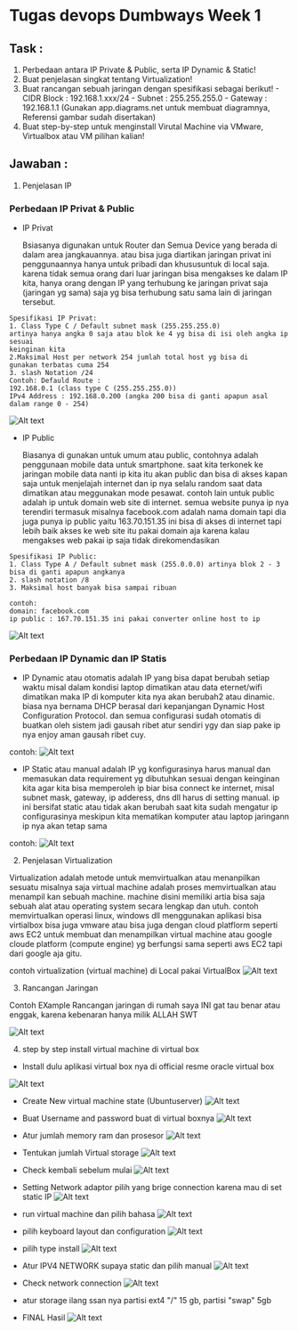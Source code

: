 # Tugas devops Dumbways Week 1

## Task :

1. Perbedaan antara IP Private & Public, serta IP Dynamic & Static!
2. Buat penjelasan singkat tentang Virtualization!
3. Buat rancangan sebuah jaringan dengan spesifikasi sebagai berikut! - CIDR Block : 192.168.1.xxx/24 - Subnet : 255.255.255.0 - Gateway : 192.168.1.1
   (Gunakan app.diagrams.net untuk membuat diagramnya, Referensi gambar sudah disertakan)
4. Buat step-by-step untuk menginstall Virutal Machine via VMware, Virtualbox atau VM pilihan kalian!

## Jawaban :

1. Penjelasan IP

### Perbedaan IP Privat & Public

- IP Privat

  Bsiasanya digunakan untuk Router dan Semua Device yang berada di dalam area jangkauannya. atau bisa juga diartikan jaringan privat ini penggunaannya hanya untuk pribadi dan khususuntuk di local saja. karena tidak semua orang dari luar jaringan bisa mengakses ke dalam IP kita, hanya orang dengan IP yang terhubung ke jaringan privat saja (jaringan yg sama) saja yg bisa terhubung satu sama lain di jaringan tersebut.

```
Spesifikasi IP Privat:
1. Class Type C / Default subnet mask (255.255.255.0)
artinya hanya angka 0 saja atau blok ke 4 yg bisa di isi oleh angka ip sesuai
keinginan kita
2.Maksimal Host per network 254 jumlah total host yg bisa di
gunakan terbatas cuma 254
3. slash Notation /24
Contoh: Defauld Route :
192.168.0.1 (class type C (255.255.255.0))
IPv4 Address : 192.168.0.200 (angka 200 bisa di ganti apapun asal dalam range 0 - 254)
```

![Alt text](./images/IP_privat.png "privat")

- IP Public

  Biasanya di gunakan untuk umum atau public, contohnya adalah penggunaan mobile data untuk smartphone. saat kita terkonek ke jaringan mobile data nanti ip kita itu akan public dan bisa di akses kapan saja untuk menjelajah internet dan ip nya selalu random saat data dimatikan atau meggunakan mode pesawat. contoh lain untuk public adalah ip untuk domain web site di internet. semua website punya ip nya terendiri termasuk misalnya facebook.com adalah nama domain tapi dia juga punya ip public yaitu 163.70.151.35 ini bisa di akses di internet tapi lebih baik akses ke web site itu pakai domain aja karena kalau mengakses web pakai ip saja tidak direkomendasikan

```
Spesifikasi IP Public:
1. Class Type A / Default subnet mask (255.0.0.0) artinya blok 2 - 3 bisa di ganti apapun angkanya
2. slash notation /8
3. Maksimal host banyak bisa sampai ribuan

contoh:
domain: facebook.com
ip public : 167.70.151.35 ini pakai converter online host to ip
```

![Alt text](https://www.rumahweb.com/journal/wp-content/uploads/2022/01/cara-melihat-ip-public-di-iphone.png "myip")

### Perbedaan IP Dynamic dan IP Statis

- IP Dynamic atau otomatis adalah IP yang bisa dapat berubah setiap waktu misal dalam kondisi laptop dimatikan atau data eternet/wifi dimatikan maka IP di komputer kita nya akan berubah2 atau dinamic. biasa nya bernama DHCP berasal dari kepanjangan Dynamic Host Configuration Protocol. dan semua configurasi sudah otomatis di buatkan oleh sistem jadi gausah ribet atur sendiri ygy dan siap pake ip nya enjoy aman gausah ribet cuy.

contoh:
![Alt text](./images/IP%20DHCP.png "dinamic")

- IP Static atau manual adalah IP yg konfigurasinya harus manual dan memasukan data requirement yg dibutuhkan sesuai dengan keinginan kita agar kita bisa memperoleh ip biar bisa connect ke internet, misal subnet mask, gateway, ip adderess, dns dll harus di setting manual. ip ini bersifat static atau tidak akan berubah saat kita sudah mengatur ip configurasinya meskipun kita mematikan komputer atau laptop jaringann ip nya akan tetap sama

contoh:
![Alt text](./images/IP%20MANUAL%20atau%20static.png "static")

2. Penjelasan Virtualization

Virtualization adalah metode untuk memvirtualkan atau menanpilkan sesuatu misalnya saja virtual machine adalah proses memvirtualkan atau menampil kan sebuah machine. machine disini memiliki artia bisa saja sebuah alat atau operating system secara lengkap dan utuh. contoh memvirtualkan operasi linux, windows dll menggunakan aplikasi bisa virtialbox bisa juga vmware atau bisa juga dengan cloud platflorm seperti aws EC2 untuk membuat dan menampilkan virtual machine atau google cloude platform (compute engine) yg berfungsi sama seperti aws EC2 tapi dari google aja gitu.

contoh virtualization (virtual machine) di Local pakai VirtualBox
![Alt text](./images/virtualboox-VM.png "virtual machine")

3. Rancangan Jaringan

Contoh EXample Rancangan jaringan di rumah saya INI gat tau benar atau enggak, karena kebenaran hanya milik ALLAH SWT

![Alt text](./images/Diagram%20jaringan.drawio.png "rancangan jaringan")

4. step by step install virtual machine di virtual box

- Install dulu aplikasi virtual box nya di official resme oracle virtual box

![Alt text](./images/step0.png "rancangan jaringan")

- Create New virtual machine state (Ubuntuserver)
  ![Alt text](./images/step1.png "rancangan jaringan")

* Buat Username and password buat di virtual boxnya
  ![Alt text](./images/step2.png "rancangan jaringan")
* Atur jumlah memory ram dan prosesor
  ![Alt text](./images/step3.png "rancangan jaringan")
* Tentukan jumlah Virtual storage
  ![Alt text](./images/step4.png "rancangan jaringan")
* Check kembali sebelum mulai
  ![Alt text](./images/step5.png "rancangan jaringan")
* Setting Network adaptor pilih yang brige connection karena mau di set static IP
  ![Alt text](./images/step6.png "rancangan jaringan")
* run virtual machine dan pilih bahasa
  ![Alt text](./images/step7.png "rancangan jaringan")
* pilih keyboard layout dan configuration
  ![Alt text](./images/step8.png "rancangan jaringan")
* pilih type install
  ![Alt text](./images/step9.png "rancangan jaringan")
* Atur IPV4 NETWORK supaya static dan pilih manual
  ![Alt text](./images/step10.png "rancangan jaringan")
* Check network connection
  ![Alt text](./images/step11.png "rancangan jaringan")
* atur storage ilang ssan nya partisi ext4 "/" 15 gb, partisi "swap" 5gb

* FINAL Hasil
  ![Alt text](./images/step12.png "rancangan jaringan")
